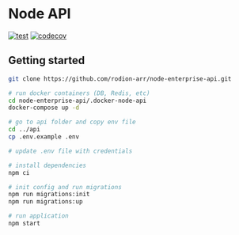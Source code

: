 # Node API

[![test](https://github.com/rodion-arr/node-enterprise-api/workflows/Test/badge.svg)](https://github.com/rodion-arr/node-enterprise-api/actions?query=workflow%3A%22Test%22) [![codecov](https://codecov.io/gh/rodion-arr/node-enterprise-api/branch/main/graph/badge.svg?token=NGR0C23CMW)](https://codecov.io/gh/rodion-arr/node-enterprise-api)

## Getting started
```bash
git clone https://github.com/rodion-arr/node-enterprise-api.git

# run docker containers (DB, Redis, etc) 
cd node-enterprise-api/.docker-node-api
docker-compose up -d

# go to api folder and copy env file
cd ../api
cp .env.example .env

# update .env file with credentials

# install dependencies
npm ci

# init config and run migrations 
npm run migrations:init
npm run migrations:up

# run application
npm start
```
